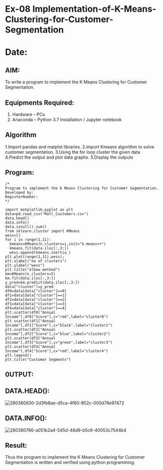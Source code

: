 # Ex-08 Implementation-of-K-Means-Clustering-for-Customer-Segmentation
# Date:

## AIM:
To write a program to implement the K Means Clustering for Customer Segmentation.

## Equipments Required:
1. Hardware – PCs
2. Anaconda – Python 3.7 Installation / Jupyter notebook

## Algorithm
 1.Import pandas and matplot libraries.
2.import Kmeans algorithm to solve customer segmentation.
3.Using the for loop cluster the given data
4.Predict the output and plot data graphs.
5.Display the outputs 

## Program:
```
/*
Program to implement the K Means Clustering for Customer Segmentation.
Developed by: 
RegisterNumber:  
*/
```
```
import matplotlib.pyplot as plt
data=pd.read_csv("Mall_Customers.csv")
data.head()
data.info()
data.isnull().sum()
from sklearn.cluster import KMeans
wess=[]
for i in range(1,11):
  kmeans=KMeans(n_clusters=i,init="k-means++")
  kmeans.fit(data.iloc[:,3:])
  wess.append(kmeans.inertia_)
plt.plot(range(1,11),wess);
plt.xlabel("no of clusters")
plt.ylabel("wess")
plt.title("elbow method")
km=KMeans(n_clusters=5)
km.fit(data.iloc[:,3:])
y_pred=km.predict(data.iloc[:,3:])
data["cluster"]=y_pred
df0=data[data["cluster"]==0]
df1=data[data["cluster"]==1]
df2=data[data["cluster"]==2]
df3=data[data["cluster"]==3]
df4=data[data["cluster"]==4]
plt.scatter(df0["Annual Income"],df0["Score"],c="red",label="cluster0")
plt.scatter(df1["Annual Income"],df1["Score"],c="black",label="cluster1")
plt.scatter(df2["Annual Income"],df2["Score"],c="blue",label="cluster2")
plt.scatter(df3["Annual Income"],df3["Score"],c="green",label="cluster3")
plt.scatter(df4["Annual Income"],df4["Score"],c="red",label="cluster4")
plt.legend()
plt.title("Customer Segments")
```
## 0UTPUT:

## DATA.HEAD():


![280380630-2d3fb8ae-d5ca-4f60-852c-000d78e97472](https://github.com/SubashiniSenniappan/Implementation-of-K-Means-Clustering-for-Customer-Segmentation/assets/119404951/4056f83a-91fb-4bf4-bab1-417479838457)

## DATA.INFO():

![280380766-a051b2a4-545d-48d9-b5c6-40053c7544b4](https://github.com/SubashiniSenniappan/Implementation-of-K-Means-Clustering-for-Customer-Segmentation/assets/119404951/a2770fb5-bc73-49eb-acbb-99a3eb1e4870)


## Result:
Thus the program to implement the K Means Clustering for Customer Segmentation is written and verified using python programming.
